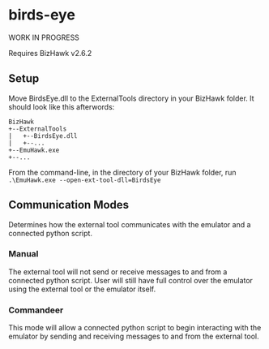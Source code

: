 # birds-eye
WORK IN PROGRESS

Requires BizHawk v2.6.2

## Setup
Move BirdsEye.dll to the ExternalTools directory in your BizHawk folder.
It should look like this afterwords:

```
BizHawk
+--ExternalTools
|   +--BirdsEye.dll
|   +--...
+--EmuHawk.exe
+--...
```

From the command-line, in the directory of your BizHawk folder, run 
`.\EmuHawk.exe --open-ext-tool-dll=BirdsEye`

## Communication Modes
Determines how the external tool communicates with the emulator and a connected python script.

### Manual
The external tool will not send or receive messages to and from a connected python script. User will still have
full control over the emulator using the external tool or the emulator itself.

### Commandeer
This mode will allow a connected python script to begin interacting with the emulator by sending and receiving
messages to and from the external tool.